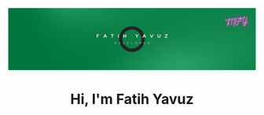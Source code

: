 <img src="https://github.com/fatihhyavuz/fatihhyavuz/blob/main/Black%20Gradient%20Minimalist%20Corporate%20Business%20Personal%20Profile%20New%20LinkedIn%20Banner.png?raw=true">

<h1 align="center">Hi, I'm Fatih Yavuz</h1>
